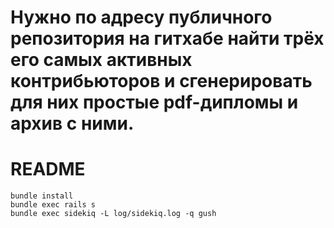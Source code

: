 # Нужно по адресу публичного репозитория на гитхабе найти трёх его самых активных контрибьюторов и сгенерировать для них простые pdf-дипломы и архив с ними.


# README

```
bundle install
bundle exec rails s
bundle exec sidekiq -L log/sidekiq.log -q gush
```
